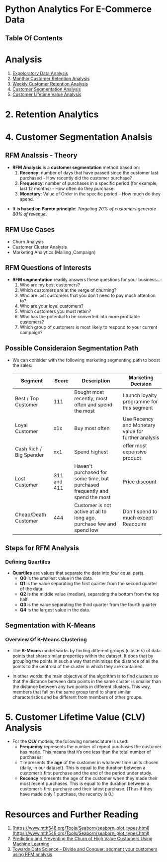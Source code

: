 # Python Analytics For E-Commerce Data

## Table Of Contents

# Analysis

1. [Expploratory Data Analysis]()
2. [Monthly Customer Retention Analysis]()
3. [Weekly Customer Retention Analysis]()
4. [Customer Segmentation Analysis]()
5. [Customer Lifetime Value Analysis]()

# 2. Retention Analytics

# 4. Customer Segmentation Analsis

## RFM Analssis - Theory

- **RFM Analysis** is a **customer segmentation** method based on:
  1. **Recency**: number of days that have passed since the customer last purchased - How recently did the customer purchase?
  2. **Frequency**: number of purchases in a specific period (for example, last 12 months) - How often do they purchase.
  3. **Monetary**: Value of Order in the specific period – How much do they spend.

* **It is based on Pareto principle**: _Targeting 20% of customers generate 80% of revenue_.

## RFM Use Cases

- Churn Analysis
- Customer Cluster Analysis
- Marketing Analytics (Mailing ,Campaign)

## RFM Questions of Interests

- **RFM segmentation** readily answers these questions for your business…:
  1. Who are my best customers?
  2. Which customers are at the verge of churning?
  3. Who are lost customers that you don’t need to pay much attention to?
  4. Who are your loyal customers?
  5. Which customers you must retain?
  6. Who has the potential to be converted into more profitable customers?
  7. Which group of customers is most likely to respond to your current campaign?

## Possible Consideraion Segmentation Path

- We can consider with the following marketing segmenting path to boost the sales:

  | Segment                 | Score       | Description                                                                  | Marketing Decision                                  |
  | ----------------------- | ----------- | ---------------------------------------------------------------------------- | --------------------------------------------------- |
  | Best / Top Customer     | 111         | Bought most recently, most often and spend the most                          | Launch loyalty programme for this segment           |
  | Loyal Customer          | x1x         | Buy most often                                                               | Use Recency and Monetary value for further analysis |
  | Cash Rich / Big Spender | xx1         | Spend highest                                                                | offer most expensive product                        |
  | Lost Customer           | 311 and 411 | Haven't purchased for some time, but purchased frequently and spend the most | Price discount                                      |
  | Cheap/Death Customer    | 444         | Customer is not active at all to long ago, purchase few and spend low        | Don't spend to much except Reacquire                |

## Steps for RFM Analysis

### Defining Quartiles

- **Quartiles** are values that separate the data into _four_ equal parts.
  - **Q0** is the smallest value in the data.
  - **Q1** is the value separating the first quarter from the second quarter of the data.
  - **Q2** is the middle value (median), separating the bottom from the top half.
  - **Q3** is the value separating the third quarter from the fourth quarter
  - **Q4** is the largest value in the data.

## Segmentation with K-Means

### Overview Of K-Means Clustering

- The **K-Means** model works by finding different groups (clusters) of data points that share similar properties within the dataset. It does that by grouping the points in such a way that minimizes the distance of all the points to the centroid of the cluster in which they are contained.

- In other words: the main objective of the algorithm is to find clusters so that the distance between data points in the same cluster is smaller than the distance between any two points in different clusters. This way, members that fall on the same group tend to share similar characteristics and be different from members of other groups.

# 5. Customer Lifetime Value (CLV) Analysis

- For the **CLV** models, the following nomenclature is used:
  - **Frequency** represents the number of repeat purchases the customer has made. This means that it’s one less than the total number of purchases.
  - `T` represents the **age** of the customer in whatever time units chosen (daily, in our dataset). This is equal to the duration between a customer’s first purchase and the end of the period under study.
  - **Recency** represents the age of the customer when they made their most recent purchases. This is equal to the duration between a customer’s first purchase and their latest purchase. (Thus if they have made only 1 purchase, the recency is 0.)

# Resources and Further Reading

1. [https://www.mth548.org/Tools/Seaborn/seaborn_plot_types.html](https://www.mth548.org/Tools/Seaborn/seaborn_plot_types.html)
2. [Predicting and Preventing the Churn of High Value Customers Using Machine Learning](https://towardsdatascience.com/predicting-and-preventing-the-churn-of-high-value-customers-using-machine-learning-adbb4a61095d)
3. [Towards Data Science - Divide and Conquer: segment your customers using RFM analysis](https://towardsdatascience.com/divide-and-conquer-segment-your-customers-using-rfm-analysis-68aee749adf6)
